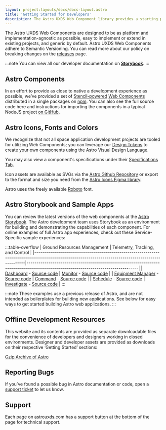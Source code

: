```yaml
---
layout: project:layouts/docs/docs-layout.astro
title: 'Getting Started for Developers'
description: The Astro UXDS Web Component library provides a starting point to build in-browser space app experiences and custom applications following today’s web development best practices.
---
```


The Astro UXDS Web Components are designed to be as platform and implementation-agnostic as possible, easy to implement or extend in existing projects, and generic by default. Astro UXDS Web Components adhere to Semantic Versioning. You can read more about our policy on breaking changes on the [releases](/releases/#web-component-breaking-changes) page.

:::note
You can view all our developer documentation on **[Storybook](https://astro-components.netlify.app/)**.
:::

## Astro Components

In an effort to provide as close to native a development experience as possible, we’ve provided a set of [Stencil-powered](https://stenciljs.com) [Web Components](https://developer.mozilla.org/en-US/docs/Web/Web_Components) distributed in a single packages on [npm](https://www.npmjs.com/package/@astrouxds/astro-web-components). You can also see the full source code here and instructions for importing the components in a typical NodeJS project [on GitHub](https://github.com/RocketCommunicationsInc/astro/blob/main/packages/web-components/README.md).

## Astro Icons, Fonts and Colors

We recognize that not all space application development projects are tooled for utilizing Web Components; you can leverage our [Design Tokens](/design-tokens/getting-started/) to create your own components using the Astro Visual Design Language.

You may also view a component's specifications under their [Specifications Tab](/components/button/specs/).

Icon assets are available as SVGs via the [Astro Github Repository](https://github.com/RocketCommunicationsInc/astro/tree/main/packages/web-components/src/icons) or export to the format and size you need from the [Astro Icons Figma library](https://www.figma.com/community/file/1022883566772542677).

Astro uses the freely available [Roboto](https://fonts.google.com/specimen/Roboto) font.

## Astro Storybook and Sample Apps

You can review the latest versions of the web components at the [Astro Storybook](https://astro-components.netlify.app/?path=/story/astro-uxds-welcome-start-here--page). The Astro development team uses Storybook as an environment for building and demonstrating the capabilities of each component. For online examples of full Astro app experiences, check out these Service-Specific sample experiences:

:::table-overflow
| Ground Resources Management | Telemetry, Tracking, and Control |
|-------------------------------------------------------------------------------------------------------------------------------------------------------|--------------------------------------------------------------------------------------------------------------------------------------|
| [Dashboard](/grm-service-ux-design/grm-dashboard/) - [Source code](https://github.com/RocketCommunicationsInc/grm-dashboard-react) | [Monitor](/ttc-service-ux-design/ttc-monitor/) - [Source code](https://github.com/RocketCommunicationsInc/ttc-monitor-react) |
| [Equipment Manager](/grm-service-ux-design/grm-equipment-manager/) - [Source code](https://github.com/RocketCommunicationsInc/grm-equipment-react-ts) | [Command](/ttc-service-ux-design/ttc-command/) - [Source code](https://github.com/RocketCommunicationsInc/ttc-command-react) |
| [Schedule](/grm-service-ux-design/grm-schedule/) - [Source code](https://github.com/RocketCommunicationsInc/grm-schedule-react) | [Investigate](/ttc-service-ux-design/ttc-investigate/) - [Source code](https://github.com/RocketCommunicationsInc/ttc-command-react) |
:::

:::note
These examples use a previous release of Astro, and are not intended as boilerplates for building new applications. See below for easy ways to get started building Astro web applications.
:::

## Offline Development Resources

This website and its contents are provided as separate downloadable files for the convenience of developers and designers working in closed environments. Designer and developer assets are provided as downloads on their respective ‘Getting Started’ sections:

[Gzip Archive of Astro](https://github.com/RocketCommunicationsInc/astro/releases)

## Reporting Bugs

If you’ve found a possible bug in Astro documentation or code, open a [support ticket](https://github.com/RocketCommunicationsInc/astro/issues) to let us know.

## Support

Each page on astrouxds.com has a support button at the bottom of the page for technical support.
